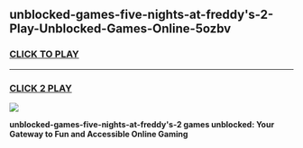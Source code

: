 
## unblocked-games-five-nights-at-freddy's-2-Play-Unblocked-Games-Online-5ozbv
<h3>
<a href="https://premium76.site?title=unblocked-games-five-nights-at-freddy's-2&ref=24A">CLICK TO PLAY</a></h3>
<hr>

<h3>
<a href="https://premium76.site?title=unblocked-games-five-nights-at-freddy's-2&ref=24A">CLICK 2 PLAY</a>
  
</h3>

<a href="https://premium76.site?title=unblocked-games-five-nights-at-freddy's-2&ref=24A"><img src="https://clearcache.store/games.png"></a>


**unblocked-games-five-nights-at-freddy's-2 games unblocked: Your Gateway to Fun and Accessible Online Gaming**
